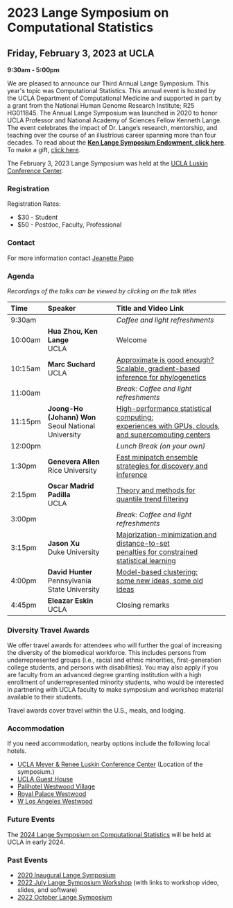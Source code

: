 # 2023 Lange Symposium on Computational Statistics

## Friday, February 3, 2023 at UCLA

**9:30am - 5:00pm**

We are pleased to announce our Third Annual Lange Symposium. This year's topic was Computational Statistics. This annual event is hosted by the UCLA Department of Computational Medicine and supported in part by a grant from the National Human Genome Research Institute; R25 HG011845. The Annual Lange Symposium was launched in 2020 to honor UCLA Professor and National Academy of Sciences Fellow Kenneth Lange. The event celebrates the impact of Dr. Lange’s research, mentorship, and teaching over the course of an illustrious career spanning more than four decades.
To read about the **[Ken Lange Symposium Endowment, click here](https://compmed.ucla.edu/ken-lange-symposium-endowment)**. To make a gift, [click here](https://giving.ucla.edu/Campaign/Donate.aspx?SiteNum=3167&fund=64621O&code=M-19409).

The February 3, 2023 Lange Symposium was held at the [UCLA Luskin Conference Center](https://goo.gl/maps/17eXgqmZmqwEGKBx6).

### Registration

Registration Rates:
- $30 - Student
- $50 - Postdoc, Faculty, Professional


### Contact

For more information contact [Jeanette Papp](mailto:jcpapp@ucla.edu?subject=Lange_Symposium_2023)

### Agenda
*Recordings of the talks can be viewed by clicking on the talk titles*

| Time | Speaker | Title and Video Link |
|:-----------|:------------|:------------|
| 9:30am | | *Coffee and light refreshments*|
| 10:00am | **Hua Zhou, Ken Lange**<br>UCLA | Welcome |
| 10:15am | **Marc Suchard**<br>UCLA | [Approximate is good enough?<br>Scalable, gradient-based inference for phylogenetics](https://www.youtube.com/watch?v=DLPcaZsTAKU&list=PL9erWHMFMErk8z6AOpHYyUf_E6gzySKFE&index=2) |
| 11:00am | | *Break: Coffee and light refreshments* |
| 11:15pm | **Joong-Ho (Johann) Won**<br>Seoul National University | [High-performance statistical computing:<br>experiences with GPUs, clouds, and supercomputing centers](https://www.youtube.com/watch?v=yCZD8g2vbMc&list=PL9erWHMFMErk8z6AOpHYyUf_E6gzySKFE&index=3) |
| 12:00pm | | *Lunch Break (on your own)* |
| 1:30pm | **Genevera Allen**<br>Rice University | [Fast minipatch ensemble strategies for discovery and inference](https://www.youtube.com/watch?v=RFblC60uawg&list=PL9erWHMFMErk8z6AOpHYyUf_E6gzySKFE&index=6) |
| 2:15pm | **Oscar Madrid Padilla**<br>UCLA  | [Theory and methods for quantile trend filtering](https://www.youtube.com/watch?v=5ZQrM4I41Fk&list=PL9erWHMFMErk8z6AOpHYyUf_E6gzySKFE&index=1) |
| 3:00pm | | *Break: Coffee and light refreshments* |
| 3:15pm | **Jason Xu**<br>Duke University | [Majorization-minimization and distance-to-set<br>penalties for constrained statistical learning](https://www.youtube.com/watch?v=B4FrQ3G6VFM&list=PL9erWHMFMErk8z6AOpHYyUf_E6gzySKFE&index=4) |
| 4:00pm | **David Hunter**<br>Pennsylvania State University | [Model-based clustering:<br>some new ideas, some old ideas](https://www.youtube.com/watch?v=OTmyhqrNDe0&list=PL9erWHMFMErk8z6AOpHYyUf_E6gzySKFE&index=5) |
| 4:45pm | **Eleazar Eskin**<br>UCLA | Closing remarks |


### Diversity Travel Awards

We offer travel awards for attendees who will further the goal of increasing the diversity of the biomedical workforce. This includes persons from underrepresented groups (i.e., racial and ethnic minorities, first-generation college students, and persons with disabilities). You may also apply if you are faculty from an advanced degree granting institution with a high enrollment of underrepresented minority students, who would be interested in partnering with UCLA faculty to make symposium and workshop material available to their students. 

Travel awards cover travel within the U.S., meals, and lodging.

### Accommodation

If you need accommodation, nearby options include the following local hotels.

- [UCLA Meyer & Renee Luskin Conference Center](https://luskinconferencecenter.ucla.edu/hotels-near-ucla/standard-rooms/)
(Location of the symposium.)
- [UCLA Guest House](http://guesthouse.ucla.edu/)
- [Palihotel Westwood Village](https://www.palisociety.com/hotels/westwood-village)
- [Royal Palace Westwood](http://www.royalpalacewestwood.com/)
- [W Los Angeles Westwood](https://www.marriott.com/en-us/hotels/laxwb-w-los-angeles-west-beverly-hills/overview/)

### Future Events
The [2024 Lange Symposium on Computational Statistics](https://langesymposium.github.io/Lange-Symposium/) will be held at UCLA in early 2024.

### Past Events
- [2020 Inaugural Lange Symposium](https://langesymposium.github.io/2020/)
- [2022 July Lange Symposium Workshop](https://langesymposium.github.io/2022-July-Workshop/) (with links to workshop video, slides, and software)
- [2022 October Lange Symposium](https://langesymposium.github.io/2022-October-Symposium/)
